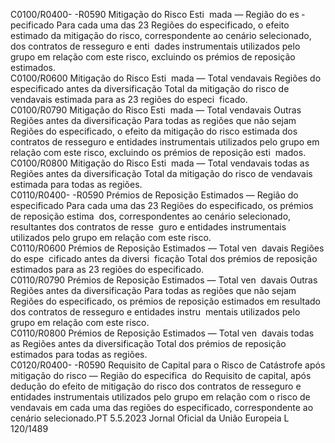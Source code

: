  
C0100/R0400- 
-R0590  Mitigação do Risco Esti ­
mada — Região do es ­
pecificado  Para cada uma das 23 Regiões do especificado, o efeito estimado da mitigação do 
risco, correspondente ao cenário selecionado, dos contratos de resseguro e enti ­
dades instrumentais utilizados pelo grupo em relação com este risco, excluindo os 
prémios de reposição estimados.  
C0100/R0600  Mitigação do Risco Esti ­
mada — Total vendavais 
Regiões do especificado 
antes da diversificação  Total da mitigação do risco de vendavais estimada para as 23 regiões do especi ­
ficado.  
C0100/R0790  Mitigação do Risco Esti ­
mada — Total vendavais 
Outras Regiões antes da 
diversificação  Para todas as regiões que não sejam Regiões do especificado, o efeito da mitigação 
do risco estimada dos contratos de resseguro e entidades instrumentais utilizados 
pelo grupo em relação com este risco, excluindo os prémios de reposição esti ­
mados.  
C0100/R0800  Mitigação do Risco Esti ­
mada — Total vendavais 
todas as Regiões antes da 
diversificação  Total da mitigação do risco de vendavais estimada para todas as regiões.  
C0110/R0400- 
-R0590  Prémios de Reposição 
Estimados — Região do 
especificado  Para cada uma das 23 Regiões do especificado, os prémios de reposição estima ­
dos, correspondentes ao cenário selecionado, resultantes dos contratos de resse ­
guro e entidades instrumentais utilizados pelo grupo em relação com este risco.  
C0110/R0600  Prémios de Reposição 
Estimados — Total ven ­
davais Regiões do espe ­
cificado antes da diversi ­
ficação  Total dos prémios de reposição estimados para as 23 regiões do especificado.  
C0110/R0790  Prémios de Reposição 
Estimados — Total ven ­
davais Outras Regiões 
antes da diversificação  Para todas as regiões que não sejam Regiões do especificado, os prémios de 
reposição estimados em resultado dos contratos de resseguro e entidades instru ­
mentais utilizados pelo grupo em relação com este risco.  
C0110/R0800  Prémios de Reposição 
Estimados — Total ven ­
davais todas as Regiões 
antes da diversificação  Total dos prémios de reposição estimados para todas as regiões.  
C0120/R0400- 
-R0590  Requisito de Capital para 
o Risco de Catástrofe 
após mitigação do risco 
— Região do especifica ­
do  Requisito de capital, após dedução do efeito de mitigação do risco dos contratos 
de resseguro e entidades instrumentais utilizados pelo grupo em relação com o 
risco de vendavais em cada uma das regiões do especificado, correspondente ao 
cenário selecionado.PT  5.5.2023 Jornal Oficial da União Europeia L 120/1489